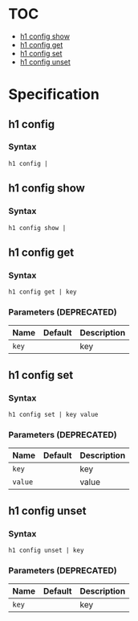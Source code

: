 # TOC

* [h1 config show](#h1-config-show)
* [h1 config get](#h1-config-get)
* [h1 config set](#h1-config-set)
* [h1 config unset](#h1-config-unset)


# Specification

## h1 config

### Syntax

```h1 config | ```

## h1 config show

### Syntax

```h1 config show | ```

## h1 config get

### Syntax

```h1 config get | key```

### Parameters (DEPRECATED)

| Name | Default | Description | 
| ---- | ------- | ----------- |
| ```key``` |  | key |

## h1 config set

### Syntax

```h1 config set | key value```

### Parameters (DEPRECATED)

| Name | Default | Description | 
| ---- | ------- | ----------- |
| ```key``` |  | key |
| ```value``` |  | value |

## h1 config unset

### Syntax

```h1 config unset | key```

### Parameters (DEPRECATED)

| Name | Default | Description | 
| ---- | ------- | ----------- |
| ```key``` |  | key |

